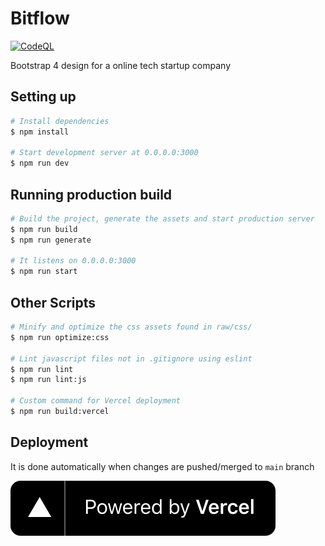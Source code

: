 # Bitflow

[![CodeQL](https://github.com/OyewoleOyedeji/bitflow/actions/workflows/codeql-analysis.yml/badge.svg)](https://github.com/OyewoleOyedeji/bitflow/actions/workflows/codeql-analysis.yml)

Bootstrap 4 design for a online tech startup company

## Setting up

```bash
# Install dependencies
$ npm install

# Start development server at 0.0.0.0:3000
$ npm run dev
```

## Running production build

```bash
# Build the project, generate the assets and start production server
$ npm run build
$ npm run generate

# It listens on 0.0.0.0:3000
$ npm run start
```

## Other Scripts

```bash
# Minify and optimize the css assets found in raw/css/
$ npm run optimize:css

# Lint javascript files not in .gitignore using eslint
$ npm run lint
$ npm run lint:js

# Custom command for Vercel deployment
$ npm run build:vercel
```

## Deployment

It is done automatically when changes are pushed/merged to `main` branch

[![Powered by Vercel](https://raw.githubusercontent.com/abumalick/powered-by-vercel/master/powered-by-vercel.svg)](https://vercel.com?utm_source=powered-by-vercel)
